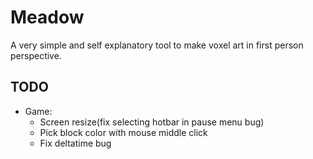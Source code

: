 # Meadow
A very simple and self explanatory tool to make voxel art in first person perspective.

## TODO
- Game:
  - Screen resize(fix selecting hotbar in pause menu bug)
  - Pick block color with mouse middle click
  - Fix deltatime bug
